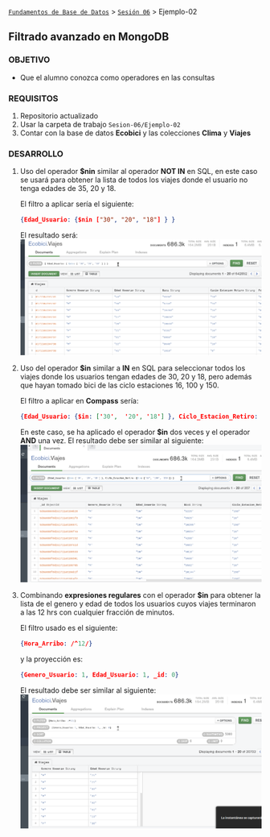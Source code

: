 [`Fundamentos de Base de Datos`](../../Readme.md) > [`Sesión 06`](../Readme.md) > Ejemplo-02
## Filtrado avanzado en MongoDB

### OBJETIVO
- Que el alumno conozca como operadores en las consultas

### REQUISITOS
1. Repositorio actualizado
1. Usar la carpeta de trabajo `Sesion-06/Ejemplo-02`
1. Contar con la base de datos __Ecobici__ y las colecciones __Clima__ y __Viajes__

### DESARROLLO
1. Uso del operador __$nin__ similar al operador __NOT IN__ en SQL, en este caso se usará para obtener la lista de todos los viajes donde el usuario no tenga edades de 35, 20 y 18.

   El filtro a aplicar sería el siguiente:
   ```json
   {Edad_Usuario: {$nin ["30", "20", "18"] } }
   ```
   El resultado será:
   ![Resultados de consulta](assets/documentos-en-viajes-01.png)

1. Uso del operador __$in__ similar a __IN__ en SQL para seleccionar todos los viajes donde los usuarios tengan edades de 30, 20 y 18, pero además que hayan tomado bici de las ciclo estaciones 16, 100 y 150.

   El filtro a aplicar en __Compass__ sería:
   ```json
   {Edad_Usuario: {$in: ['30',  '20', '18'] }, Ciclo_Estacion_Retiro: {$in: ["16", "100", "150"]} }
   ```
   En este caso, se ha aplicado el operador __$in__ dos veces y el operador __AND__ una vez. El resultado debe ser similar al siguiente:
   ![Rersultado de la consulta](assets/documentos-en-viajes-02.png)

1. Combinando __expresiones regulares__ con el operador __$in__ para obtener la lista de el genero y edad de todos los usuarios cuyos viajes terminaron a las 12 hrs con cualquier fracción de minutos.

   El filtro usado es el siguiente:
   ```json
   {Hora_Arribo: /^12/}
   ```

   y la proyección es:
   ```json
   {Genero_Usuario: 1, Edad_Usuario: 1, _id: 0}
   ```

   El resultado debe ser similar al siguiente:
   ![Resultados de la consulta](assets/documentos-en-viajes-03.png)
